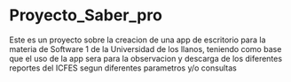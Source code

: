 # Proyecto_Saber_pro
Este es un proyecto sobre la creacion de una app de escritorio para la materia de Software 1 de la Universidad de los llanos, teniendo como base que el uso de la app sera para la observacion y descarga de los diferentes reportes del ICFES segun diferentes parametros y/o consultas
